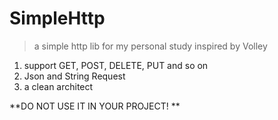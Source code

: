 # SimpleHttp

> a simple http lib for my personal study
> inspired by Volley

1. support GET, POST, DELETE, PUT and so on
2. Json and String Request
3. a clean architect

**DO NOT USE IT IN YOUR PROJECT! **
